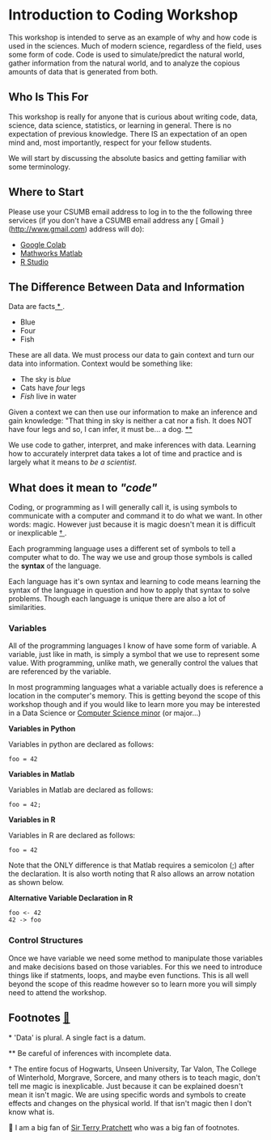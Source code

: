 # Introduction to Coding Workshop
This workshop is intended to serve as an example of why and how code is used in the sciences.  Much of modern science, regardless of the field, uses some form of code.  Code is used to simulate/predict the natural world, gather information from the natural world, and to analyze the copious amounts of data that is generated from both. 

## Who Is This For

This workshop is really for anyone that is curious about writing code, data, science, data science, statistics, or learning in general.  There is no expectation of previous knowledge.  There IS an expectation of an open mind and, most importantly, respect for your fellow students. 

We will start by discussing the absolute basics and getting familiar with some terminology. 

## Where to Start

Please use your CSUMB email address to log in to the the following three services (if you don't have a CSUMB email address any [ Gmail }(http://www.gmail.com) address will do):

- [ Google Colab ](https://colab.research.google.com/)
- [ Mathworks Matlab](https://matlab.mathworks.com/)
- [ R Studio ](https://rstudio.cloud/)



## The Difference Between Data and Information

Data are facts[ * ](#footnote000). 
- Blue
- Four
- Fish

 These are all data.  We must process our data to gain context and turn our data into information.   Context would be something like:

- The sky is *blue*
- Cats have *four* legs
- *Fish* live in water


Given a context we can then use our information to make an inference and gain knowledge: "That thing in sky is neither a cat nor a fish. It does NOT have four legs and so, I can infer, it must be... a dog. [ ** ](#footnote001)

We use code to gather, interpret, and make inferences with data.  Learning how to accurately interpret data takes a lot of time and practice and is largely what it means to *be a scientist*.

## What does it mean to *"code"*

Coding, or programming as I will generally call it, is using symbols to communicate with a computer and command it to do what we want. In other words: magic. However just because it is magic doesn't mean it is difficult or inexplicable [ † ](#footnnote002).

Each programming language uses a different set of symbols to tell a computer what to do.  The way we use and group those symbols is called the **syntax** of the language.

Each language has it's own syntax and learning to code means learning the syntax of the language in question and how to apply that syntax to solve problems.  Though each language is unique there are also a lot of similarities.

### Variables

All of the programming languages I know of have some form of variable.  A variable, just like in math, is simply a symbol that we use to represent some value.  With programming, unlike math, we generally control the values that are referenced by the variable. 

In most programming languages what a variable actually does is reference a location in the computer's memory.  This is getting beyond the scope of this workshop though and if you would like to learn more you may be interested in a Data Science or [ Computer Science minor](https://csumb.edu/scd/computer-science-minor-0/) (or major...)

**Variables in Python**

Variables in python are declared as follows:
```
foo = 42
```
**Variables in Matlab**

Variables in Matlab are declared as follows:
```
foo = 42;
```
**Variables in R**

Variables in R are declared as follows:
```
foo = 42
```

Note that the ONLY difference is that Matlab requires a semicolon (;) after the declaration.  It is also worth noting that R also allows an arrow notation as shown below.

**Alternative Variable Declaration in R**
```
foo <- 42
42 -> foo
```


### Control Structures

Once we have variable we need some method to manipulate those variables and make decisions based on those variables. For this we need to introduce things like if statments, loops, and maybe even functions.  This is all well beyond the scope of this readme however so to learn more you will simply need to attend the workshop. 





## Footnotes [ :turtle: ](#final-note)


<a name="footnote000">\*</a> 'Data' is plural.  A single fact is a datum.


<a name="footnote001">\*\*</a> Be careful of inferences with incomplete data.

<a name="footnnote002">†</a> The entire focus of Hogwarts, Unseen University, Tar Valon, The College of Winterhold, Morgrave, Sorcere, and many others is to teach magic, don't tell me magic is inexplicable.  Just because it can be explained doesn't mean it isn't magic.  We are using specific words and symbols to create effects and changes on the physical world.  If that isn't magic then I don't know what is.  



<a name="final-note"> :turtle: </a> I am a big fan of [Sir Terry Pratchett](https://www.terrypratchettbooks.com/) who was a big fan of footnotes.
